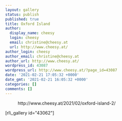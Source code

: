 ```yaml
---
layout: gallery
status: publish
published: true
title: Oxford Island
author:
  display_name: cheesy
  login: cheesy
  email: christine@cheesy.at
  url: http://www.cheesy.at/
author_login: cheesy
author_email: christine@cheesy.at
author_url: http://www.cheesy.at/
wordpress_id: 43087
wordpress_url: http://www.cheesy.at/?page_id=43087
date: '2021-02-21 17:05:32 +0000'
date_gmt: '2021-02-21 16:05:32 +0000'
categories: []
comments: []
---
```

<!-- wp:core-embed/wordpress {"url":"http://www.cheesy.at/2021/02/oxford-island-2/","type":"rich","providerNameSlug":"cheesy-at","className":""} -->
<figure class="wp-block-embed-wordpress wp-block-embed is-type-rich is-provider-cheesy-at">
<div class="wp-block-embed__wrapper">
http://www.cheesy.at/2021/02/oxford-island-2/
</div>
</figure>
<!-- /wp:core-embed/wordpress -->
<!-- wp:paragraph -->
[rl\_gallery id="43062"]
<!-- /wp:paragraph -->
